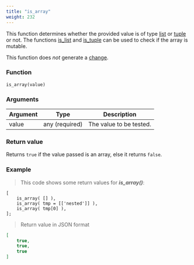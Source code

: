 ```yaml
---
title: "is_array"
weight: 232
---
```


This function determines whether the provided value is of type [list](../../../data-types/list) or [tuple](../../../data-types/tuple) or not. The functions [is_list](../../../collection-api/is/is_list) and
[is_tuple](../../../collection-api/is/is_tuple) can be used to check if the array is mutable.

This function does *not* generate a [change](../../../overview/changes).

### Function

`is_array(value)`

### Arguments

Argument | Type | Description
-------- | ---- | -----------
value | any (required) | The value to be tested.

### Return value

Returns `true` if the value passed is an array, else it returns `false`.

### Example

> This code shows some return values for ***is_array()***:

```thingsdb,json_response
[
    is_array( [] ),
    is_array( tmp = [['nested']] ),
    is_array( tmp[0] ),
];
```

> Return value in JSON format

```json
[
    true,
    true,
    true
]
```
